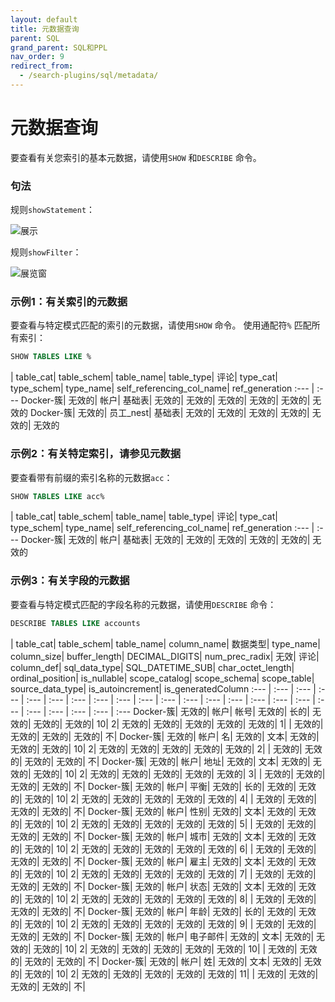 ```yaml
---
layout: default
title: 元数据查询
parent: SQL
grand_parent: SQL和PPL
nav_order: 9
redirect_from:
  - /search-plugins/sql/metadata/
---
```


# 元数据查询

要查看有关您索引的基本元数据，请使用`SHOW` 和`DESCRIBE` 命令。

### 句法

规则`showStatement`：

![展示]({{site.url}}{{site.baseurl}}/images/showStatement.png)

规则`showFilter`：

![展览窗]({{site.url}}{{site.baseurl}}/images/showFilter.png)

### 示例1：有关索引的元数据

要查看与特定模式匹配的索引的元数据，请使用`SHOW` 命令。
使用通配符`%` 匹配所有索引：

```sql
SHOW TABLES LIKE %
```

| table_cat| table_schem| table_name| table_type| 评论| type_cat| type_schem| type_name| self_referencing_col_name| ref_generation
:--- | :---
Docker-簇| 无效的| 帐户| 基础表| 无效的| 无效的| 无效的| 无效的| 无效的| 无效的
Docker-簇| 无效的| 员工_nest| 基础表| 无效的| 无效的| 无效的| 无效的| 无效的| 无效的


### 示例2：有关特定索引，请参见元数据

要查看带有前缀的索引名称的元数据`acc`：

```sql
SHOW TABLES LIKE acc%
```

| table_cat| table_schem| table_name| table_type| 评论| type_cat| type_schem| type_name| self_referencing_col_name| ref_generation
:--- | :---
Docker-簇| 无效的| 帐户| 基础表| 无效的| 无效的| 无效的| 无效的| 无效的| 无效的


### 示例3：有关字段的元数据

要查看与特定模式匹配的字段名称的元数据，请使用`DESCRIBE` 命令：

```sql
DESCRIBE TABLES LIKE accounts
```

| table_cat| table_schem| table_name| column_name| 数据类型| type_name| column_size| buffer_length| DECIMAL_DIGITS| num_prec_radix| 无效| 评论| column_def| sql_data_type| SQL_DATETIME_SUB| char_octet_length| ordinal_position| is_nullable| scope_catalog| scope_schema| scope_table| source_data_type| is_autoincrement| is_generatedColumn
:--- | :--- | :--- | :--- | :--- | :--- | :--- | :--- | :--- | :--- | :--- | :--- | :--- | :--- | :--- | :--- | :--- | :--- | :--- | :--- | :--- | :--- | :---
Docker-簇| 无效的| 帐户| 帐号| 无效的| 长的| 无效的| 无效的| 无效的| 10| 2| 无效的| 无效的| 无效的| 无效的| 无效的| 1|  | 无效的| 无效的| 无效的| 无效的| 不|
Docker-簇| 无效的| 帐户| 名| 无效的| 文本| 无效的| 无效的| 无效的| 10| 2| 无效的| 无效的| 无效的| 无效的| 无效的| 2|  | 无效的| 无效的| 无效的| 无效的| 不| 
Docker-簇| 无效的| 帐户| 地址| 无效的| 文本| 无效的| 无效的| 无效的| 10| 2| 无效的| 无效的| 无效的| 无效的| 无效的| 3|  | 无效的| 无效的| 无效的| 无效的| 不| 
Docker-簇| 无效的| 帐户| 平衡| 无效的| 长的| 无效的| 无效的| 无效的| 10| 2| 无效的| 无效的| 无效的| 无效的| 无效的| 4|  | 无效的| 无效的| 无效的| 无效的| 不| 
Docker-簇| 无效的| 帐户| 性别| 无效的| 文本| 无效的| 无效的| 无效的| 10| 2| 无效的| 无效的| 无效的| 无效的| 无效的| 5|  | 无效的| 无效的| 无效的| 无效的| 不| 
Docker-簇| 无效的| 帐户| 城市| 无效的| 文本| 无效的| 无效的| 无效的| 10| 2| 无效的| 无效的| 无效的| 无效的| 无效的| 6|  | 无效的| 无效的| 无效的| 无效的| 不| 
Docker-簇| 无效的| 帐户| 雇主| 无效的| 文本| 无效的| 无效的| 无效的| 10| 2| 无效的| 无效的| 无效的| 无效的| 无效的| 7|  | 无效的| 无效的| 无效的| 无效的| 不| 
Docker-簇| 无效的| 帐户| 状态| 无效的| 文本| 无效的| 无效的| 无效的| 10| 2| 无效的| 无效的| 无效的| 无效的| 无效的| 8|  | 无效的| 无效的| 无效的| 无效的| 不| 
Docker-簇| 无效的| 帐户| 年龄| 无效的| 长的| 无效的| 无效的| 无效的| 10| 2| 无效的| 无效的| 无效的| 无效的| 无效的| 9|  | 无效的| 无效的| 无效的| 无效的| 不| 
Docker-簇| 无效的| 帐户| 电子邮件| 无效的| 文本| 无效的| 无效的| 无效的| 10| 2| 无效的| 无效的| 无效的| 无效的| 无效的| 10|  | 无效的| 无效的| 无效的| 无效的| 不| 
Docker-簇| 无效的| 帐户| 姓| 无效的| 文本| 无效的| 无效的| 无效的| 10| 2| 无效的| 无效的| 无效的| 无效的| 无效的| 11|  | 无效的| 无效的| 无效的| 无效的| 不| 


